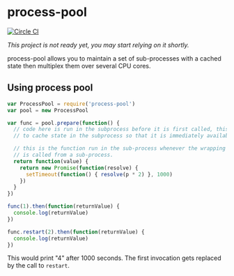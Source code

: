 # process-pool

[![Circle CI](https://circleci.com/gh/nuisanceofcats/process-pool.svg?style=svg)](https://circleci.com/gh/nuisanceofcats/process-pool)

*This project is not ready yet, you may start relying on it shortly.*

process-pool allows you to maintain a set of sub-processes with a cached state then multiplex them over several CPU cores.

## Using process pool

```javascript
var ProcessPool = require('process-pool')
var pool = new ProcessPool

var func = pool.prepare(function() {
  // code here is run in the subprocess before it is first called, this allows you
  // to cache state in the subprocess so that it is immediately available.

  // this is the function run in the sub-process whenever the wrapping function
  // is called from a sub-process.
  return function(value) {
    return new Promise(function(resolve) {
      setTimeout(function() { resolve(p * 2) }, 1000)
    })
  }
})

func(1).then(function(returnValue) {
  console.log(returnValue)
})

func.restart(2).then(function(returnValue) {
  console.log(returnValue)
})
```

This would print "4" after 1000 seconds. The first invocation gets replaced by the call to `restart`.
